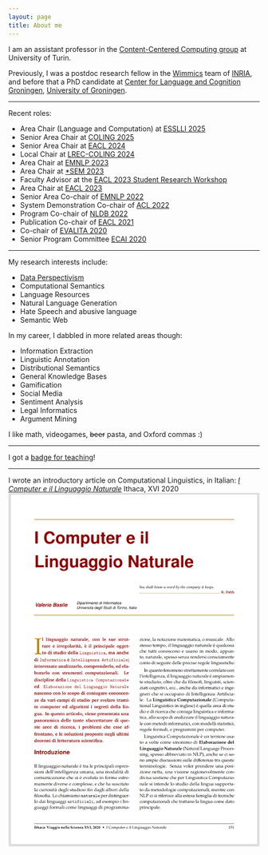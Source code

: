 ```yaml
---
layout: page
title: About me
---
```


I am an assistant professor in the [Content-Centered Computing group](https://cs.unito.it/do/gruppi.pl/Show?_id=453y) at University of Turin.

Previously, I was a postdoc research fellow in the [Wimmics](http://wimmics.inria.fr/) team of [INRIA](http://www.inria.fr), and before that a PhD candidate at [Center for Language and Cognition Groningen](http://www.let.rug.nl/clcg/), [University of Groningen](http://www.rug.nl/).

---
Recent roles:

 * Area Chair (Language and Computation) at [ESSLLI 2025](https://2025.esslli.eu/)
 * Senior Area Chair at [COLING 2025](http://coling2025.org/)
 * Senior Area Chair at [EACL 2024](https://2024.eacl.org/) 
 * Local Chair at [LREC-COLING 2024](https://lrec-coling-2024.org/)
 * Area Chair at [EMNLP 2023](https://2023.emnlp.org/)
 * Area Chair at [*SEM 2023](https://sites.google.com/view/starsem2023)
 * Faculty Advisor at the [EACL 2023 Student Research Workshop](https://sites.google.com/view/eacl2023srw)
 * Area Chair at [EACL 2023](https://2023.eacl.org/)
 * Senior Area Co-chair of [EMNLP 2022](https://2022.emnlp.org/) 
 * System Demonstration Co-chair of [ACL 2022](https://aclanthology.org/events/acl-2022/)
 * Program Co-chair of [NLDB 2022](https://dblp.org/db/conf/nldb/nldb2022.html)
 * Publication Co-chair of [EACL 2021](https://2021.eacl.org/)
 * Co-chair of [EVALITA 2020](https://www.evalita.it/2020/)
 * Senior Program Committee [ECAI 2020](http://ecai2020.eu/)

---
My research interests include:

* [Data Perspectivism](https://pdai.info)
* Computational Semantics
* Language Resources
* Natural Language Generation
* Hate Speech and abusive language
* Semantic Web

In my career, I dabbled in more related areas though:

* Information Extraction
* Linguistic Annotation
* Distributional Semantics
* General Knowledge Bases
* Gamification
* Social Media
* Sentiment Analysis
* Legal Informatics
* Argument Mining

I like math, videogames, <del>beer</del> pasta, and Oxford commas :)

---
I got a [badge for teaching](https://bestr.it/badge/show/1894)!

---
I wrote an introductory article on Computational Linguistics, in Italian: [*I Computer e il Linguaggio Naturale*](http://ithaca.unisalento.it/nr-16_2020/articolo_IIp_11.pdf) Ithaca, XVI 2020
![I Computer e il Linguaggio Naturale](/images/cln.png)

